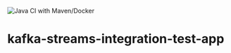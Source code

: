 ![Java CI with Maven/Docker](https://github.com/marioczpn/kafka-streams-integration-test-app/workflows/Java%20CI%20with%20Maven/Docker/badge.svg)

# kafka-streams-integration-test-app
 
